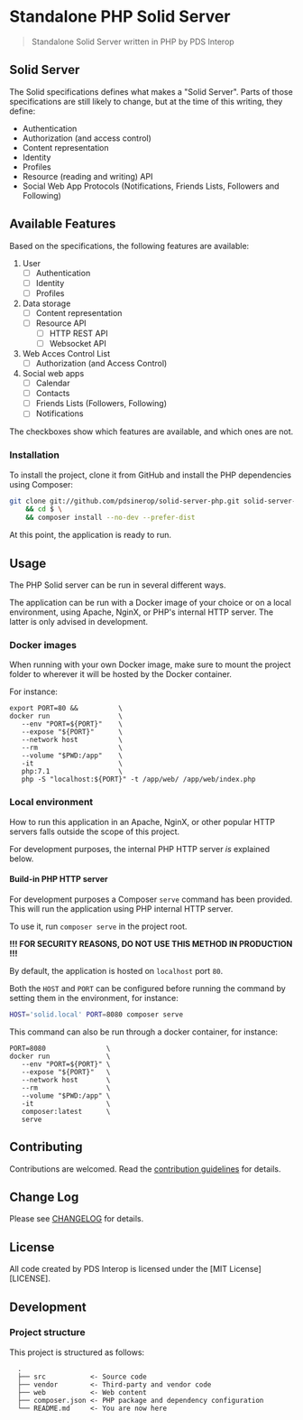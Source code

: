 # Standalone PHP Solid Server

> Standalone Solid Server written in PHP by PDS Interop

## Solid Server

The Solid specifications defines what makes a "Solid Server". Parts of
those specifications are still likely to change, but at the time of this writing,
they define:

- Authentication
- Authorization (and access control)
- Content representation
- Identity
- Profiles
- Resource (reading and writing) API
- Social Web App Protocols (Notifications, Friends Lists, Followers and Following)

<!--
To read more about Solid, and which IETF and W3C specifications are used, visit: https://pdsinterop.org/solid-specs-overview/
-->

## Available Features

Based on the specifications, the following features are available:

1. User
   - [ ] Authentication
   - [ ] Identity
   - [ ] Profiles
2. Data storage
   - [ ] Content representation
   - [ ] Resource API
     - [ ] HTTP REST API
     - [ ] Websocket API
3. Web Acces Control List
   - [ ] Authorization (and Access Control)
4. Social web apps
   - [ ] Calendar
   - [ ] Contacts
   - [ ] Friends Lists (Followers, Following)
   - [ ] Notifications

The checkboxes show which features are available, and which ones are not.

### Installation

To install the project, clone it from GitHub and install the PHP dependencies
using Composer:

```sh
git clone git://github.com/pdsinerop/solid-server-php.git solid-server-php \
    && cd $ \
    && composer install --no-dev --prefer-dist
```
At this point, the application is ready to run.

## Usage

The PHP Solid server can be run in several different ways.

<!-- @TODO: Add local Dockerfile

The easiest is using the provided `Dockerfile`.

If a different environment is desired, the application can be run with the
Docker image of your choice.

Lastly, the application can be run on a local environment, using Apache, NginX,
or PHP's internal HTTP server. The latter is only advised in development.
 -->

The application can be run with a Docker image of your choice or on a local environment, using Apache, NginX, or PHP's internal HTTP server. The latter is
only advised in development.

<!--
   @TODO: Add single-button deploy scripts/config for Heroku, Glitch, and other
          popular playgrounds/developer oriented service providers.
-->
<!--
### Provided Dockerfile

In the project root, run: `docker run`
-->

### Docker images

When running with your own Docker image, make sure to mount the project folder
to wherever it will be hosted by the Docker container.

For instance:

```
export PORT=80 &&          \
docker run                 \
   --env "PORT=${PORT}"    \
   --expose "${PORT}"      \
   --network host          \
   --rm                    \
   --volume "$PWD:/app"    \
   -it                     \
   php:7.1                 \
   php -S "localhost:${PORT}" -t /app/web/ /app/web/index.php
```

### Local environment

How to run this application in an Apache, NginX, or other popular HTTP servers
falls outside the scope of this project.

For development purposes, the internal PHP HTTP server _is_ explained below.

#### Build-in PHP HTTP server

For development purposes a Composer `serve` command has been provided. This will
run the application using PHP internal HTTP server.

To use it, run `composer serve` in the project root.

**!!! FOR SECURITY REASONS, DO NOT USE THIS METHOD IN PRODUCTION !!!**

By default, the application is hosted on `localhost` port `80`.

Both the `HOST` and `PORT` can be configured before running the command by
setting them in the environment, for instance:

```sh
HOST='solid.local' PORT=8080 composer serve
```

This command can also be run through a docker container, for instance:

```
PORT=8080               \
docker run              \
   --env "PORT=${PORT}" \
   --expose "${PORT}"   \
   --network host       \
   --rm                 \
   --volume "$PWD:/app" \
   -it                  \
   composer:latest      \
   serve
```

<!-- @TODO: Set up email addresses for security and community outreach

## Security

If you discover any security related issues, please email <security@pdsinterop.org> instead of using the issue tracker.

-->

## Contributing

Contributions are welcomed. Read the [contribution guidelines](CONTRIBUTING.md) for
details.

## Change Log

Please see [CHANGELOG](CHANGELOG.md) for details.

## License

All code created by PDS Interop is licensed under the [MIT License][LICENSE].

## Development

### Project structure

This project is structured as follows:

<!--
  .
  ├── build         <- Artifacts created by CI and CLI scripts
  ├── cli           <- CLI scripts
  ├── docs          <- Documentation, hosted at https://pdsinterop.org/solid-server-php/
  ├── src           <- Source code
  ├── tests         <- Unit- and integration-tests
  ├── vendor        <- Third-party and vendor code
  ├── web           <- Web content
  ├── composer.json <- PHP package and dependency configuration
  └── README.md     <- You are now here
-->
```
  .
  ├── src           <- Source code
  ├── vendor        <- Third-party and vendor code
  ├── web           <- Web content
  ├── composer.json <- PHP package and dependency configuration
  └── README.md     <- You are now here
```

<!--
### Coding conventions

You can also run [php-cs-fixer](https://github.com/FriendsOfPHP/PHP-CS-Fixer) with the configuration file that can be found in the project root directory.

This project comes with a configuration file and an executable for [php-cs-fixer](https://github.com/FriendsOfPHP/PHP-CS-Fixer) (`.php_cs`) that you can use to (re)format your sourcecode for compliance with this project's coding guidelines:

```sh
$ composer php-cs-fixer fix
```

### Testing

The PHPUnit version to be used is the one installed as a `dev-` dependency via composer. It can be run using `composer test` or by calling it directly:

```sh
$ ./vendor/bin/phpunit
```
-->
